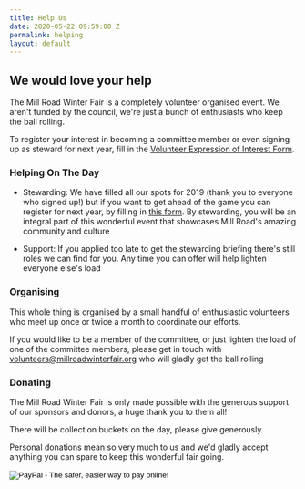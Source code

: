 ```yaml
---
title: Help Us
date: 2020-05-22 09:59:00 Z
permalink: helping
layout: default
---
```


## We would love your help

The Mill Road Winter Fair is a completely volunteer organised event. We aren't funded by the council, we're just a bunch of enthusiasts who keep the ball rolling.

To register your interest in becoming a committee member or even signing up as steward for next year, fill in the [Volunteer Expression of Interest Form](https://www.millroadwinterfair.org/volunteering/).

### Helping On The Day

* Stewarding: We have filled all our spots for 2019 (thank you to everyone who signed up!) but if you want to get ahead of the game you can register for next year, by filling in [this form](https://www.millroadwinterfair.org/volunteering/). By stewarding, you will be an integral part of this wonderful event that showcases Mill Road's amazing community and culture

* Support: If you applied too late to get the stewarding briefing there's still roles we can find for you. Any time you can offer will help lighten everyone else's load

### Organising

This whole thing is organised by a small handful of enthusiastic volunteers who meet up once or twice a month to coordinate our efforts.

If you would like to be a member of the committee, or just lighten the load of one of the committee members, please get in touch with [volunteers@millroadwinterfair.org](mailto:volunteers@millroadwinterfair.org) who will gladly get the ball rolling

### Donating

The Mill Road Winter Fair is only made possible with the generous support of our sponsors and donors, a huge thank you to them all!

There will be collection buckets on the day, please give generously.

Personal donations mean so very much to us and we'd gladly accept anything you can spare to keep this wonderful fair going.

<form class="donate-button" action="https://www.paypal.com/cgi-bin/webscr" method="post" target="_top">
<input type="hidden" name="cmd" value="_s-xclick">
<input type="hidden" name="hosted_button_id" value="RNL9TBYJKM9KC">
<input type="image" src="https://www.paypalobjects.com/en_US/i/btn/btn_donateCC_LG.gif" name="submit" alt="PayPal - The safer, easier way to pay online!" border="0">
<img alt="" src="https://www.paypalobjects.com/en_GB/i/scr/pixel.gif" width="1" height="1" border="0">
</form>
